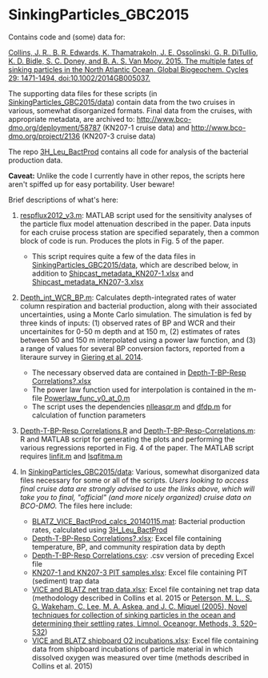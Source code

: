 # SinkingParticles_GBC2015
Contains code and (some) data for:

[Collins, J. R., B. R. Edwards, K. Thamatrakoln, J. E. Ossolinski, G. R. DiTullio, K. D. Bidle, S. C. Doney, and B. A. S. Van Mooy. 2015. The multiple fates of sinking particles in the North Atlantic Ocean. Global Biogeochem. Cycles 29: 1471-1494, doi:10.1002/2014GB005037.](http://dx.doi.org/10.1002/2014GB005037)

The supporting data files for these scripts (in [SinkingParticles_GBC2015/data](https://github.com/jamesrco/SinkingParticles_GBC2015/tree/master/data)) contain data from the two cruises in various, somewhat disorganized formats. Final data from the cruises, with appropriate metadata, are archived to: http://www.bco-dmo.org/deployment/58787 (KN207-1 cruise data) and http://www.bco-dmo.org/project/2136 (KN207-3 cruise data)

The repo [3H_Leu_BactProd](https://github.com/jamesrco/3H_Leu_BactProd) contains all code for analysis of the bacterial production data.

**Caveat:** Unlike the code I currently have in other repos, the scripts here aren't spiffed up for easy portability. User beware!

Brief descriptions of what's here:

1. [respflux2012_v3.m](https://github.com/jamesrco/SinkingParticles_GBC2015/blob/master/respflux2012_v3.m): MATLAB script used for the sensitivity analyses of the particle flux model attenuation described in the paper. Data inputs for each cruise process station are specified separately, then a common block of code is run. Produces the plots in Fig. 5 of the paper.
   * This script requires quite a few of the data files in [SinkingParticles_GBC2015/data](https://github.com/jamesrco/SinkingParticles_GBC2015/tree/master/data), which are described below, in addition to [Shipcast_metadata_KN207-1.xlsx](https://github.com/jamesrco/3H_Leu_BactProd/blob/master/sample_data_metadata/Shipcast_metadata_KN207-1.xlsx) and [Shipcast_metadata_KN207-3.xlsx](https://github.com/jamesrco/3H_Leu_BactProd/blob/master/sample_data_metadata/Shipcast_metadata_KN207-3.xlsx)

2. [Depth_int_WCR_BP.m](https://github.com/jamesrco/SinkingParticles_GBC2015/blob/master/Depth_int_WCR_BP.m): Calculates depth-integrated rates of water column respiration and bacterial production, along with their associated uncertainties, using a Monte Carlo simulation. The simulation is fed by three kinds of inputs: (1) observed rates of BP and WCR and their uncertainites for 0-50 m depth and at 150 m, (2) estimates of rates between 50 and 150 m interpolated using a power law function, and (3) a range of values for several BP conversion factors, reported from a literaure survey in [Giering et al. 2014](http://www.nature.com/articles/nature13123).
   * The necessary observed data are contained in [Depth-T-BP-Resp Correlations?.xlsx](https://github.com/jamesrco/SinkingParticles_GBC2015/blob/master/data/Depth-T-BP-Resp%20Correlations%3F.xlsx)
   * The power law function used for interpolation is contained in the m-file [Powerlaw_func_y0_at_0.m](https://github.com/jamesrco/SinkingParticles_GBC2015/blob/master/Powerlaw_func_y0_at_0.m)
   * The script uses the dependencies [nlleasqr.m](https://github.com/jamesrco/dependencies-useful-scripts/blob/master/nlleasqr.m) and [dfdp.m](https://github.com/jamesrco/dependencies-useful-scripts/blob/master/dfdp.m) for calculation of function parameters

3. [Depth-T-BP-Resp Correlations.R](https://github.com/jamesrco/SinkingParticles_GBC2015/blob/master/Depth-T-BP-Resp%20Correlations.R) and [Depth-T-BP-Resp-Correlations.m](https://github.com/jamesrco/SinkingParticles_GBC2015/blob/master/Depth-T-BP-Resp-Correlations.m): R and MATLAB script for generating the plots and performing the various regressions reported in Fig. 4 of the paper. The MATLAB script requires [linfit.m](https://github.com/jamesrco/dependencies-useful-scripts/blob/master/linfit.m) and [lsqfitma.m](https://github.com/jamesrco/dependencies-useful-scripts/blob/master/lsqfitma.m)

4. In [SinkingParticles_GBC2015/data](https://github.com/jamesrco/SinkingParticles_GBC2015/tree/master/data): Various, somewhat disorganized data files necessary for some or all of the scripts. _Users looking to access final cruise data are strongly advised to use the links above, which will take you to final, "official" (and more nicely organized) cruise data on BCO-DMO._ The files here include:
   * [BLATZ_VICE_BactProd_calcs_20140115.mat](https://github.com/jamesrco/SinkingParticles_GBC2015/blob/master/data/BLATZ_VICE_BactProd_calcs_20140115.mat): Bacterial production rates, calculated using [3H_Leu_BactProd](https://github.com/jamesrco/3H_Leu_BactProd)
   * [Depth-T-BP-Resp Correlations?.xlsx](https://github.com/jamesrco/SinkingParticles_GBC2015/blob/master/data/Depth-T-BP-Resp%20Correlations%3F.xlsx): Excel file containing temperature, BP, and community respiration data by depth
   * [Depth-T-BP-Resp Correlations.csv](https://github.com/jamesrco/SinkingParticles_GBC2015/blob/master/data/Depth-T-BP-Resp%20Correlations.csv): .csv version of preceding Excel file
   * [KN207-1 and KN207-3 PIT samples.xlsx](https://github.com/jamesrco/SinkingParticles_GBC2015/blob/master/data/KN207-1%20and%20KN207-3%20PIT%20samples.xlsx): Excel file containing PIT (sediment) trap data
   * [VICE and BLATZ net trap data.xlsx](https://github.com/jamesrco/SinkingParticles_GBC2015/blob/master/data/VICE%20and%20BLATZ%20net%20trap%20data.xlsx): Excel file containing net trap data (methodology described in Collins et al. 2015 or [Peterson, M. L., S. G. Wakeham, C. Lee, M. A. Askea, and J. C. Miquel (2005), Novel techniques for collection of sinking particles in the ocean and determining their settling rates, Limnol. Oceanogr. Methods, 3, 520–532](http://onlinelibrary.wiley.com/doi/10.4319/lom.2005.3.520/abstract))
   * [VICE and BLATZ shipboard O2 incubations.xlsx](https://github.com/jamesrco/SinkingParticles_GBC2015/blob/master/data/VICE%20and%20BLATZ%20shipboard%20O2%20incubations.xlsx): Excel file containing data from shipboard incubations of particle material in which dissolved oxygen was measured over time (methods described in Collins et al. 2015)
